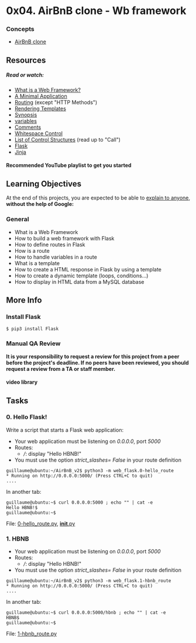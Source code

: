 # 0x04. AirBnB clone - Wb framework

### Concepts
* [AirBnB clone]()

## Resources
##### Read or watch:
* [What is a Web Framework?](https://intelegain-technologies.medium.com/what-are-web-frameworks-and-why-you-need-them-c4e8806bd0fb)
* [A Minimal Application](https://flask.palletsprojects.com/en/2.3.x/quickstart/#a-minimal-application)
* [Routing](https://flask.palletsprojects.com/en/2.3.x/quickstart/#routing) (except "HTTP Methods")
* [Rendering Templates](https://flask.palletsprojects.com/en/2.3.x/quickstart/#rendering-templates)
* [Synopsis](https://jinja.palletsprojects.com/en/2.9.x/templates/#synopsis)
* [variables](https://jinja.palletsprojects.com/en/2.9.x/templates/#variables)
* [Comments](https://jinja.palletsprojects.com/en/2.9.x/templates/#comments)
* [Whitespace Control](https://jinja.palletsprojects.com/en/2.9.x/templates/#whitespace-control)
* [List of Control Structures](https://jinja.palletsprojects.com/en/2.9.x/templates/#list-of-control-structures) (read up to "Call")
* [Flask](https://palletsprojects.com/p/flask/)
* [Jinja](https://jinja.palletsprojects.com/en/2.9.x/templates/)

#### Recommended YouTube playlist to get you started


## Learning Objectives
At the end of this projects, you are expected to be able to [explain to anyone](), **without the help of Google:**

### General
* What is a Web Framework
* How to build a web framework with Flask
* How to define routes in Flask
* How is a route
* How to handle variables in a route
* What is a template
* How to create a HTML response in Flask by using a template
* How to create a dynamic template (loops, conditions...)
* How to display in HTML data from a MySQL database

## More Info
### Install Flask
```
$ pip3 install Flask
```

### **Manual QA Review**
**It is your responsibility to request a review for this project from a peer before the project's deadline. If no peers have been reviewed, you should request a review from a TA or staff member.**

#### video library


## Tasks
### 0. Hello Flask!

Write a script that starts a Flask web application:
* Your web application must be listening on *0.0.0.0*, port *5000*
* Routes:
    * */*: display "Hello HBNB!"
* You must use the option *strict_slashes= False* in your route definition

```
guillaume@ubuntu:~/AirBnB_v2$ python3 -m web_flask.0-hello_route
* Running on http://0.0.0.0:5000/ (Press CTRL+C to quit)
....
```

In another tab:

```
guillaume@ubuntu:~$ curl 0.0.0.0:5000 ; echo "" | cat -e
Hello HBNB!$
guillaume@ubuntu:~$ 
```

File: [0-hello_route.py](), [__init__.py]()

### 1. HBNB
* Your web application must be listening on *0.0.0.0*, port *5000*
* Routes:
    * */*: display "Hello HBNB!"
* You must use the option *strict_slashes= False* in your route definition

```
guillaume@ubuntu:~/AirBnB_v2$ python3 -m web_flask.1-hbnb_route
* Running on http://0.0.0.0:5000/ (Press CTRL+C to quit)
....
```

In another tab:

```
guillaume@ubuntu:~$ curl 0.0.0.0:5000/hbnb ; echo "" | cat -e
HBNB$
guillaume@ubuntu:~$
```

File: [1-hbnb_route.py]()



